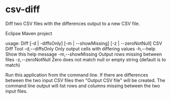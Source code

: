 # csv-diff
Diff two CSV files with the differences output to a new CSV file.

Eclipse Maven project

usage: Diff [-d | -diffsOnly] [-m | --showMissing] [-z | --zeroNotNull]
            <idColumnName> <CSV File A> <CSV File B> <Output CSV file>
CSV Diff Tool
 -d,--diffsOnly     Only output cells with differing values
 -h,--help          Show this help message
 -m,--showMissing   Output rows missing between files
 -z,--zeroNotNull   Zero does not match null or empty string (default is
                    to match)
                    

Run this application from the command line.
If there are differences between the two input CSV files then "Output CSV file" will be created.
The command line output will list rows and columns missing between the two input files.
